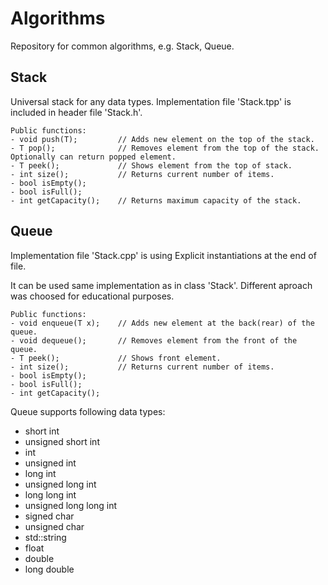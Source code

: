 # Algorithms
Repository for common algorithms, e.g. Stack, Queue.

## Stack
Universal stack for any data types. Implementation file 'Stack.tpp' is included in header file 'Stack.h'.

    Public functions:
    - void push(T);         // Adds new element on the top of the stack.
    - T pop();              // Removes element from the top of the stack. Optionally can return popped element.
    - T peek();             // Shows element from the top of stack.
    - int size();           // Returns current number of items.
    - bool isEmpty();
    - bool isFull();
    - int getCapacity();    // Returns maximum capacity of the stack.

## Queue
Implementation file 'Stack.cpp' is using Explicit instantiations at the end of file.

It can be used same implementation as in class 'Stack'. Different aproach was choosed for educational purposes.

    Public functions:
    - void enqueue(T x);    // Adds new element at the back(rear) of the queue.
    - void dequeue();       // Removes element from the front of the queue.
    - T peek();             // Shows front element.
    - int size();           // Returns current number of items.
    - bool isEmpty();
    - bool isFull();
    - int getCapacity();


Queue supports following data types:
- short int
- unsigned short int
- int
- unsigned int
- long int
- unsigned long int
- long long int
- unsigned long long int
- signed char
- unsigned char
- std::string
- float
- double
- long double
    
